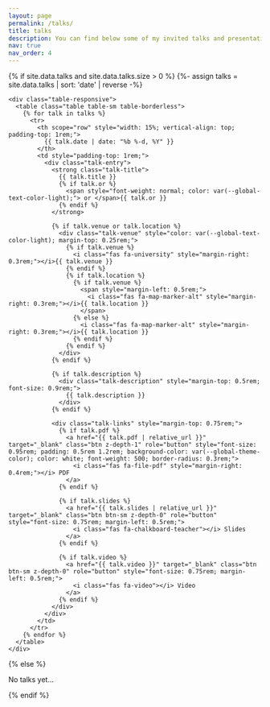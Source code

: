 ```yaml
---
layout: page
permalink: /talks/
title: talks
description: You can find below some of my invited talks and presentations.
nav: true
nav_order: 4
---
```


<div class="talks">
  {% if site.data.talks and site.data.talks.size > 0 %}
    {%- assign talks = site.data.talks | sort: 'date' | reverse -%}
    
    <div class="table-responsive">
      <table class="table table-sm table-borderless">
        {% for talk in talks %}
          <tr>
            <th scope="row" style="width: 15%; vertical-align: top; padding-top: 1rem;">
              {{ talk.date | date: "%b %-d, %Y" }}
            </th>
            <td style="padding-top: 1rem;">
              <div class="talk-entry">
                <strong class="talk-title">
                  {{ talk.title }}
                  {% if talk.or %}
                    <span style="font-weight: normal; color: var(--global-text-color-light);"> or </span>{{ talk.or }}
                  {% endif %}
                </strong>
                
                {% if talk.venue or talk.location %}
                  <div class="talk-venue" style="color: var(--global-text-color-light); margin-top: 0.25rem;">
                    {% if talk.venue %}
                      <i class="fas fa-university" style="margin-right: 0.3rem;"></i>{{ talk.venue }}
                    {% endif %}
                    {% if talk.location %}
                      {% if talk.venue %}
                        <span style="margin-left: 0.5rem;">
                          <i class="fas fa-map-marker-alt" style="margin-right: 0.3rem;"></i>{{ talk.location }}
                        </span>
                      {% else %}
                        <i class="fas fa-map-marker-alt" style="margin-right: 0.3rem;"></i>{{ talk.location }}
                      {% endif %}
                    {% endif %}
                  </div>
                {% endif %}
                
                {% if talk.description %}
                  <div class="talk-description" style="margin-top: 0.5rem; font-size: 0.9rem;">
                    {{ talk.description }}
                  </div>
                {% endif %}
                
                <div class="talk-links" style="margin-top: 0.75rem;">
                  {% if talk.pdf %}
                    <a href="{{ talk.pdf | relative_url }}" target="_blank" class="btn z-depth-1" role="button" style="font-size: 0.95rem; padding: 0.5rem 1.2rem; background-color: var(--global-theme-color); color: white; font-weight: 500; border-radius: 0.3rem;">
                      <i class="fas fa-file-pdf" style="margin-right: 0.4rem;"></i> PDF
                    </a>
                  {% endif %}
                  
                  {% if talk.slides %}
                    <a href="{{ talk.slides | relative_url }}" target="_blank" class="btn btn-sm z-depth-0" role="button" style="font-size: 0.75rem; margin-left: 0.5rem;">
                      <i class="fas fa-chalkboard-teacher"></i> Slides
                    </a>
                  {% endif %}
                  
                  {% if talk.video %}
                    <a href="{{ talk.video }}" target="_blank" class="btn btn-sm z-depth-0" role="button" style="font-size: 0.75rem; margin-left: 0.5rem;">
                      <i class="fas fa-video"></i> Video
                    </a>
                  {% endif %}
                </div>
              </div>
            </td>
          </tr>
        {% endfor %}
      </table>
    </div>
  {% else %}
    <p>No talks yet...</p>
  {% endif %}
</div>